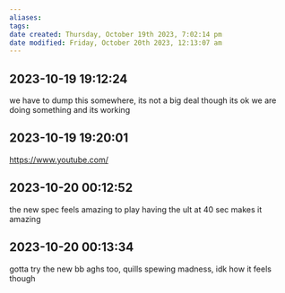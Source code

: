 ```yaml
---
aliases: 
tags: 
date created: Thursday, October 19th 2023, 7:02:14 pm
date modified: Friday, October 20th 2023, 12:13:07 am
---
```


## 2023-10-19 19:12:24

we have to dump this somewhere, its not a big deal though its ok we are doing something and its working

## 2023-10-19 19:20:01

https://www.youtube.com/

## 2023-10-20 00:12:52

the new spec feels amazing to play having the ult at 40 sec makes it amazing


## 2023-10-20 00:13:34
gotta try the new bb aghs too, quills spewing madness, idk how it feels though
